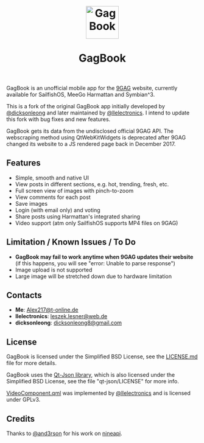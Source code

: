<h1 align="center">
  <br>
  <img src="https://raw.githubusercontent.com/Alex217/GagBook/master/sailfish/harbour-gagbook.png" width="86px" height="86px" alt="GagBook">
  <br>
  <br>
  GagBook
  <br>
  <br>
</h1>

GagBook is an unofficial mobile app for the [9GAG](https://9gag.com) website, currently available
for SailfishOS, MeeGo Harmattan and Symbian^3.

This is a fork of the original GagBook app initially developed by [@dicksonleong](https://github.com/dicksonleong) and later maintained by [@llelectronics](https://github.com/llelectronics).
I intend to update this fork with bug fixes and new features.

GagBook gets its data from the undisclosed official 9GAG API.
The webscraping method using QtWebKitWidgets is deprecated after 9GAG changed its website to a JS rendered page back in December 2017.

## Features

- Simple, smooth and native UI
- View posts in different sections, e.g. hot, trending, fresh, etc.
- Full screen view of images with pinch-to-zoom
- View comments for each post
- Save images
- Login (with email only) and voting
- Share posts using Harmattan's integrated sharing
- Video support (atm only SailfishOS supports MP4 files on 9GAG)

## Limitation / Known Issues / To Do

- **GagBook may fail to work anytime when 9GAG updates their website** (if this happens, you will see "error: Unable to parse response")
- Image upload is not supported
- Large image will be stretched down due to hardware limitation

## Contacts

- **Me**: Alex217@t-online.de
- **llelectronics**: leszek.lesner@web.de
- **dicksonleong**: dicksonleong8@gmail.com

## License

GagBook is licensed under the Simplified BSD License, see the [LICENSE.md](LICENSE.md) file for more details.

GagBook uses the [Qt-Json library](https://github.com/ereilin/qt-json), which is also licensed
under the Simplified BSD License, see the file "qt-json/LICENSE" for more info.

[VideoComponent.qml](sailfish/qml/VideoComponent.qml) was implemented by [@llelectronics](https://github.com/llelectronics) and is licensed under GPLv3.

## Credits

Thanks to [@and3rson](https://github.com/and3rson) for his work on [nineapi](https://github.com/and3rson/nineapi).
